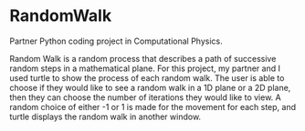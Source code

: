 # RandomWalk
Partner Python coding project in Computational Physics.

Random Walk is a random process that describes a path of successive random steps in a mathematical plane. For this project, my partner and I used turtle to show the process of each random walk. The user is able to choose if they would like to see a random walk in a 1D plane or a 2D plane, then they can choose the number of iterations they would like to view. A random choice of either -1 or 1 is made for the movement for each step, and turtle displays the random walk in another window.
